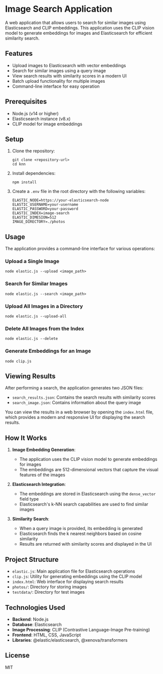 # Image Search Application

A web application that allows users to search for similar images using Elasticsearch and CLIP embeddings. This application uses the CLIP vision model to generate embeddings for images and Elasticsearch for efficient similarity search.

## Features

- Upload images to Elasticsearch with vector embeddings
- Search for similar images using a query image
- View search results with similarity scores in a modern UI
- Batch upload functionality for multiple images
- Command-line interface for easy operation

## Prerequisites

- Node.js (v14 or higher)
- Elasticsearch instance (v8.x)
- CLIP model for image embeddings

## Setup

1. Clone the repository:
   ```
   git clone <repository-url>
   cd knn
   ```

2. Install dependencies:
   ```
   npm install
   ```

3. Create a `.env` file in the root directory with the following variables:
   ```
   ELASTIC_NODE=https://your-elasticsearch-node
   ELASTIC_USERNAME=your-username
   ELASTIC_PASSWORD=your-password
   ELASTIC_INDEX=image-search
   ELASTIC_DIMESION=512
   IMAGE_DIRECTORY=./photos
   ```

## Usage

The application provides a command-line interface for various operations:

### Upload a Single Image

```
node elastic.js --upload <image_path>
```

### Search for Similar Images

```
node elastic.js --search <image_path>
```

### Upload All Images in a Directory

```
node elastic.js --upload-all
```

### Delete All Images from the Index

```
node elastic.js --delete
```

### Generate Embeddings for an Image

```
node clip.js
```

## Viewing Results

After performing a search, the application generates two JSON files:
- `search_results.json`: Contains the search results with similarity scores
- `search_image.json`: Contains information about the query image

You can view the results in a web browser by opening the `index.html` file, which provides a modern and responsive UI for displaying the search results.

## How It Works

1. **Image Embedding Generation**:
   - The application uses the CLIP vision model to generate embeddings for images
   - The embeddings are 512-dimensional vectors that capture the visual features of the images

2. **Elasticsearch Integration**:
   - The embeddings are stored in Elasticsearch using the `dense_vector` field type
   - Elasticsearch's k-NN search capabilities are used to find similar images

3. **Similarity Search**:
   - When a query image is provided, its embedding is generated
   - Elasticsearch finds the k nearest neighbors based on cosine similarity
   - Results are returned with similarity scores and displayed in the UI

## Project Structure

- `elastic.js`: Main application file for Elasticsearch operations
- `clip.js`: Utility for generating embeddings using the CLIP model
- `index.html`: Web interface for displaying search results
- `photos/`: Directory for storing images
- `testdata/`: Directory for test images

## Technologies Used

- **Backend**: Node.js
- **Database**: Elasticsearch
- **Image Processing**: CLIP (Contrastive Language-Image Pre-training)
- **Frontend**: HTML, CSS, JavaScript
- **Libraries**: @elastic/elasticsearch, @xenova/transformers

## License

MIT
